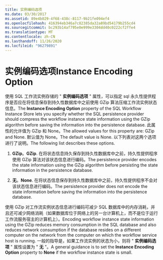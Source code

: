 ```yaml
---
title: 实例编码选项
ms.date: 03/30/2017
ms.assetid: 89e4b029-4f68-438c-8117-9b21fe094ef4
ms.openlocfilehash: 416394eb346a7c82385da32a89bd54179b255cd4
ms.sourcegitcommit: bc293b14af795e0e999e3304dd40c0222cf2ffe4
ms.translationtype: MT
ms.contentlocale: zh-CN
ms.lasthandoff: 11/26/2020
ms.locfileid: "96279891"
---
```

# <a name="instance-encoding-option"></a><span data-ttu-id="356b5-102">实例编码选项</span><span class="sxs-lookup"><span data-stu-id="356b5-102">Instance Encoding Option</span></span>

<span data-ttu-id="356b5-103">使用 SQL 工作流实例存储的 " **实例编码选项** " 属性，可以指定 sql 永久性提供程序是否应在将信息保存到持久性数据库中之前使用 GZip 算法压缩工作流实例状态信息。</span><span class="sxs-lookup"><span data-stu-id="356b5-103">The **Instance Encoding Option** property of the SQL Workflow Instance Store lets you specify whether the SQL persistence provider should compress the workflow instance state information using the GZip algorithm before saving the information into the persistence database.</span></span> <span data-ttu-id="356b5-104">此属性的允许值为 GZip 和 None。</span><span class="sxs-lookup"><span data-stu-id="356b5-104">The allowed values for this property are: GZip and None.</span></span> <span data-ttu-id="356b5-105">默认值为 None。</span><span class="sxs-lookup"><span data-stu-id="356b5-105">The default value is None.</span></span> <span data-ttu-id="356b5-106">以下列表对这两个选项进行了说明。</span><span class="sxs-lookup"><span data-stu-id="356b5-106">The following list describes these options.</span></span>  
  
1. <span data-ttu-id="356b5-107">**GZip**。</span><span class="sxs-lookup"><span data-stu-id="356b5-107">**GZip**.</span></span> <span data-ttu-id="356b5-108">在将状态信息持久保存到持久性数据库中之前，持久性提供程序使用 GZip 算法对该状态信息进行编码。</span><span class="sxs-lookup"><span data-stu-id="356b5-108">The persistence provider encodes the state information using the GZip algorithm before persisting the state information in the persistence database.</span></span>  
  
2. <span data-ttu-id="356b5-109">**无**。</span><span class="sxs-lookup"><span data-stu-id="356b5-109">**None**.</span></span> <span data-ttu-id="356b5-110">在将状态信息保存到持久性数据库中之前，持久性提供程序不会对该状态信息进行编码。</span><span class="sxs-lookup"><span data-stu-id="356b5-110">The persistence provider does not encode the state information before saving the information into the persistence database.</span></span>  
  
 <span data-ttu-id="356b5-111">使用 GZip 对工作流实例状态信息进行编码可减少 SQL 数据库中的内存消耗，并且还可减少网络消耗（如果数据库位于网络上的另一台计算机上，而不是位于运行工作流服务宿主的计算机上）。</span><span class="sxs-lookup"><span data-stu-id="356b5-111">Encoding workflow instance state information using the GZip reduces memory consumption in the SQL database and also reduces network consumption if the database resides on a different computer on the network from the computer on which the workflow service host is running.</span></span> <span data-ttu-id="356b5-112">一般的指导是，如果工作流实例的状态为小，则将 " **实例编码选项** " 属性设置为 " **无** "。</span><span class="sxs-lookup"><span data-stu-id="356b5-112">A general guidance is to set the **Instance Encoding Option** property to **None** if the workflow instance state is small.</span></span>
